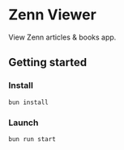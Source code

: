 # Zenn Viewer

View Zenn articles & books app.

## Getting started

### Install

```shell
bun install
```

### Launch

```shell
bun run start
```
